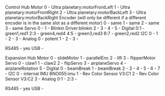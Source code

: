 Control Hub
Motor
0 - Ultra planetary:motorFrontLeft
1 - Ultra planetary:motorFrontRight
2 - Ultra planetary:motorBackLeft
3 - Ultra planetary:motorBackRight
Encoder (will only be different if a different encoder is in the same slot as a different motor)
0 - same
1 - same
2 - same
3 - same
Servo
0 -
1 - Blinkin Driver:blinkin
2 -
3 -
4 -
5 -
Digital
0:1 - green1,red1
2:3 - green4,red4
4:5 - green3,red3
6:7 - green2,red2
I2C
0 -
1 -
2 -
3 -
Analog
0 - potent
1 -
2 -
3 -

RS485 - yes
USB -

Expansion Hub
Motor
0 - slideMotor
1 - parallelEnc
2 - lift
3 - flipperMotor
Servo
0 - claw1
1 - claw2
2 - flipServo
3 - airplaneServo
4 - airplaneRotation
5 -
Digital
0 - beamBreak
1 - beamBreak
2 -
3 -
4 -
5 -
6 -
7 -
I2C
0 - internal IMU BNO055:imu
1 - Rev Color Sensor V3:C1
2 - Rev Color Sensor V3:C2
3 -
Analog
0:1 -
2:3 -

RS485 - yes
USB - 